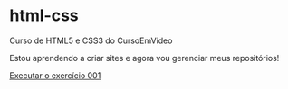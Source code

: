# html-css
 Curso de HTML5 e CSS3 do CursoEmVideo

 Estou aprendendo a criar sites e agora vou gerenciar meus repositórios!

<a href="https://lucasgabriel012.github.io/html-css/exercicios/modulo-01/ex001/index.html"> Executar o exercício 001</a>
